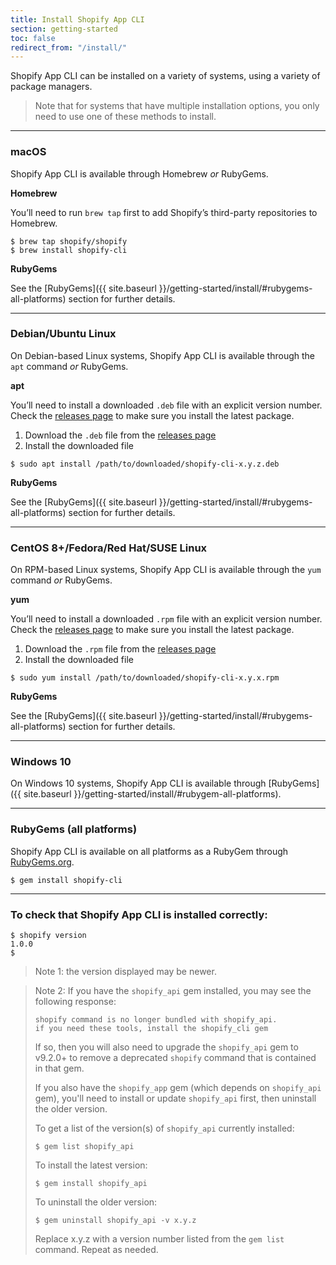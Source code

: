 ```yaml
---
title: Install Shopify App CLI
section: getting-started
toc: false
redirect_from: "/install/"
---
```


Shopify App CLI can be installed on a variety of systems, using a variety of package managers.
> Note that for systems that have multiple installation options, you only need to use one of these methods to install.

---
### macOS

Shopify App CLI is available through Homebrew _or_ RubyGems.

**Homebrew**

You’ll need to run `brew tap` first to add Shopify’s third-party repositories to Homebrew.

```console
$ brew tap shopify/shopify
$ brew install shopify-cli
```

**RubyGems**

See the [RubyGems]({{ site.baseurl }}/getting-started/install/#rubygems-all-platforms) section for further details.

---

### Debian/Ubuntu Linux

On Debian-based Linux systems, Shopify App CLI is available through the `apt` command _or_ RubyGems.

**apt**

You’ll need to install a downloaded `.deb` file with an explicit version number. Check the [releases page](https://github.com/Shopify/shopify-app-cli/releases) to make sure you install the latest package.

1. Download the `.deb` file from the [releases page](https://github.com/Shopify/shopify-app-cli/releases)
1. Install the downloaded file
```console
$ sudo apt install /path/to/downloaded/shopify-cli-x.y.z.deb
```

**RubyGems**

See the [RubyGems]({{ site.baseurl }}/getting-started/install/#rubygems-all-platforms) section for further details.

---

### CentOS 8+/Fedora/Red Hat/SUSE Linux

On RPM-based Linux systems, Shopify App CLI is available through the `yum` command _or_ RubyGems.

**yum**

You’ll need to install a downloaded `.rpm` file with an explicit version number. Check the [releases page](https://github.com/Shopify/shopify-app-cli/releases) to make sure you install the latest package.

1. Download the `.rpm` file from the [releases page](https://github.com/Shopify/shopify-app-cli/releases)
1. Install the downloaded file
```console
$ sudo yum install /path/to/downloaded/shopify-cli-x.y.x.rpm
```

**RubyGems**

See the [RubyGems]({{ site.baseurl }}/getting-started/install/#rubygems-all-platforms) section for further details.

---

### Windows 10

On Windows 10 systems, Shopify App CLI is available through [RubyGems]({{ site.baseurl }}/getting-started/install/#rubygem-all-platforms).

---

### RubyGems (all platforms)

Shopify App CLI is available on all platforms as a RubyGem through [RubyGems.org](https://rubygems.org/).

```console
$ gem install shopify-cli
```

---

### To check that Shopify App CLI is installed correctly:

```console
$ shopify version
1.0.0
$
```

> Note 1: the version displayed may be newer.

> Note 2: If you have the `shopify_api` gem installed, you may see the following response:
> ```console
> shopify command is no longer bundled with shopify_api.
> if you need these tools, install the shopify_cli gem
> ```
> 
> If so, then you will also need to upgrade the `shopify_api` gem to v9.2.0+ to remove a deprecated `shopify` command that is contained in that gem.
>
> If you also have the `shopify_app` gem (which depends on `shopify_api` gem), you'll need to install or update `shopify_api` first, then uninstall the older version.
> 
> To get a list of the version(s) of `shopify_api` currently installed:
> ```console
> $ gem list shopify_api
> ```
> 
> To install the latest version:
> ```console
> $ gem install shopify_api
> ```
> 
> To uninstall the older version:
> ```console
> $ gem uninstall shopify_api -v x.y.z
> ```
> Replace x.y.z with a version number listed from the `gem list` command.  Repeat as needed.

